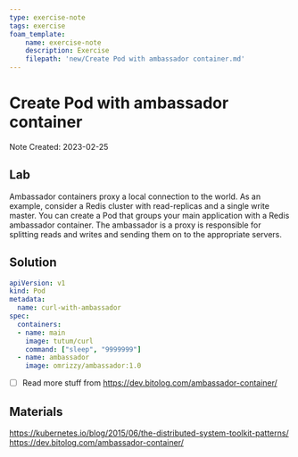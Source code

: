 ```yaml
---
type: exercise-note
tags: exercise
foam_template:
    name: exercise-note
    description: Exercise
    filepath: 'new/Create Pod with ambassador container.md'
---
```

# Create Pod with ambassador container
Note Created: 2023-02-25

## Lab 

Ambassador containers proxy a local connection to the world.  As an example, consider a Redis cluster with read-replicas and a single write master.  You can create a Pod that groups your main application with a Redis ambassador container.  The ambassador is a proxy is responsible for splitting reads and writes and sending them on to the appropriate servers. 

## Solution

```yaml
apiVersion: v1
kind: Pod
metadata:
  name: curl-with-ambassador
spec:
  containers:
  - name: main
    image: tutum/curl
    command: ["sleep", "9999999"]
  - name: ambassador
    image: omrizzy/ambassador:1.0
```

* [ ] Read more stuff from https://dev.bitolog.com/ambassador-container/

## Materials
https://kubernetes.io/blog/2015/06/the-distributed-system-toolkit-patterns/
https://dev.bitolog.com/ambassador-container/